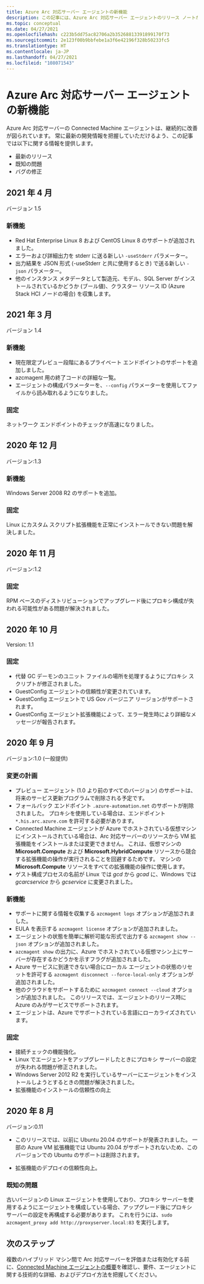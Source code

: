 ```yaml
---
title: Azure Arc 対応サーバー エージェントの新機能
description: この記事には、Azure Arc 対応サーバー エージェントのリリース ノートが含まれています。 まとめられている問題の多くについては、追加詳細のリンクがあります。
ms.topic: conceptual
ms.date: 04/27/2021
ms.openlocfilehash: c223b5dd75ac82706a2b35268813391899170f73
ms.sourcegitcommit: 2e123f00b9bbfebe1a3f6e42196f328b50233fc5
ms.translationtype: HT
ms.contentlocale: ja-JP
ms.lasthandoff: 04/27/2021
ms.locfileid: "108071543"
---
```

# <a name="whats-new-with-azure-arc-enabled-servers-agent"></a>Azure Arc 対応サーバー エージェントの新機能

Azure Arc 対応サーバーの Connected Machine エージェントは、継続的に改善が図られています。 常に最新の開発情報を把握していただけるよう、この記事では以下に関する情報を提供します。

- 最新のリリース
- 既知の問題
- バグの修正

## <a name="april-2021"></a>2021 年 4 月

バージョン 1.5

### <a name="new-feature"></a>新機能

- Red Hat Enterprise Linux 8 および CentOS Linux 8 のサポートが追加されました。
- エラーおよび詳細出力を stderr に送る新しい `-useStderr` パラメーター。
- 出力結果を JSON 形式 (-useStderr と共に使用するとき) で送る新しい `-json` パラメーター。
- 他のインスタンス メタデータとして製造元、モデル、SQL Server がインストールされているかどうか (ブール値)、クラスター リソース ID (Azure Stack HCI ノードの場合) を収集します。
 
## <a name="march-2021"></a>2021 年 3 月

バージョン 1.4

### <a name="new-feature"></a>新機能

- 現在限定プレビュー段階にあるプライベート エンドポイントのサポートを追加しました。
- azcmagent 用の終了コードの詳細な一覧。
- エージェントの構成パラメーターを、`--config` パラメーターを使用してファイルから読み取れるようになりました。

### <a name="fixed"></a>固定

ネットワーク エンドポイントのチェックが高速になりました。

## <a name="december-2020"></a>2020 年 12 月

バージョン:1.3

### <a name="new-feature"></a>新機能

Windows Server 2008 R2 のサポートを追加。

### <a name="fixed"></a>固定

Linux にカスタム スクリプト拡張機能を正常にインストールできない問題を解決しました。

## <a name="november-2020"></a>2020 年 11 月

バージョン:1.2

### <a name="fixed"></a>固定

RPM ベースのディストリビューションでアップグレード後にプロキシ構成が失われる可能性がある問題が解決されました。

## <a name="october-2020"></a>2020 年 10 月

Version: 1.1

### <a name="fixed"></a>固定

- 代替 GC デーモンのユニット ファイルの場所を処理するようにプロキシ スクリプトが修正されました。
- GuestConfig エージェントの信頼性が変更されています。
- GuestConfig エージェントで US Gov バージニア リージョンがサポートされます。
- GuestConfig エージェント拡張機能によって、エラー発生時により詳細なメッセージが報告されます。

## <a name="september-2020"></a>2020 年 9 月

バージョン:1.0 (一般提供)

### <a name="plan-for-change"></a>変更の計画

- プレビュー エージェント (1.0 より前のすべてのバージョン) のサポートは、将来のサービス更新プログラムで削除される予定です。
- フォールバック エンドポイント `.azure-automation.net` のサポートが削除されました。 プロキシを使用している場合は、エンドポイント `*.his.arc.azure.com` を許可する必要があります。
- Connected Machine エージェントが Azure でホストされている仮想マシンにインストールされている場合は、Arc 対応サーバーのリソースから VM 拡張機能をインストールまたは変更できません。 これは、仮想マシンの **Microsoft.Compute** および **Microsoft.HybridCompute** リソースから競合する拡張機能の操作が実行されることを回避するためです。 マシンの **Microsoft.Compute** リソースをすべての拡張機能の操作に使用します。
- ゲスト構成プロセスの名前が Linux では *gcd* から *gcad* に、Windows では *gcarcservice* から *gcservice* に変更されました。

### <a name="new-feature"></a>新機能

- サポートに関する情報を収集する `azcmagent logs` オプションが追加されました。
- EULA を表示する `azcmagent license` オプションが追加されました。
- エージェントの状態を簡単に解析可能な形式で出力する `azcmagent show --json` オプションが追加されました。
- `azcmagent show` の出力に、Azure でホストされている仮想マシン上にサーバーが存在するかどうかを示すフラグが追加されました。
- Azure サービスに到達できない場合にローカル エージェントの状態のリセットを許可する `azcmagent disconnect --force-local-only` オプションが追加されました。
- 他のクラウドをサポートするために `azcmagent connect --cloud` オプションが追加されました。 このリリースでは、エージェントのリリース時に Azure のみがサービスでサポートされます。
- エージェントは、Azure でサポートされている言語にローカライズされています。

### <a name="fixed"></a>固定

- 接続チェックの機能強化。
- Linux でエージェントをアップグレードしたときにプロキシ サーバーの設定が失われる問題が修正されました。
- Windows Server 2012 R2 を実行しているサーバーにエージェントをインストールしようとするときの問題が解決されました。
- 拡張機能のインストールの信頼性の向上

## <a name="august-2020"></a>2020 年 8 月

バージョン:0.11

- このリリースでは、以前に Ubuntu 20.04 のサポートが発表されました。 一部の Azure VM 拡張機能では Ubuntu 20.04 がサポートされないため、このバージョンでの Ubuntu のサポートは削除されます。

- 拡張機能のデプロイの信頼性向上。

### <a name="known-issues"></a>既知の問題

古いバージョンの Linux エージェントを使用しており、プロキシ サーバーを使用するようにエージェントを構成している場合、アップグレード後にプロキシ サーバーの設定を再構成する必要があります。 これを行うには、`sudo azcmagent_proxy add http://proxyserver.local:83` を実行します。

## <a name="next-steps"></a>次のステップ

複数のハイブリッド マシン間で Arc 対応サーバーを評価または有効化する前に、[Connected Machine エージェントの概要](agent-overview.md)を確認し、要件、エージェントに関する技術的な詳細、およびデプロイ方法を把握してください。